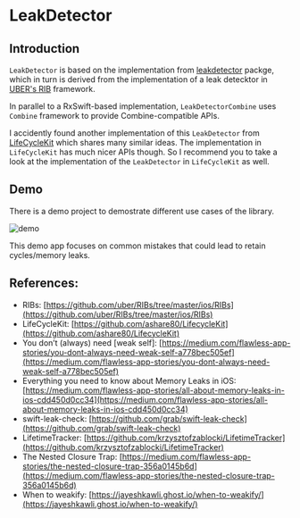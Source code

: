 # LeakDetector

## Introduction

`LeakDetector` is based on the implementation from [leakdetector](https://github.com/duyquang91/leakdetector) packge, which in turn is derived from the implementation of a leak detecktor in [UBER's RIB](https://github.com/uber/RIBs/tree/master/ios/RIBs/Classes/LeakDetector) framework.

In parallel to a RxSwift-based implementation, `LeakDetectorCombine` uses `Combine` framework to provide Combine-compatible APIs.

I accidently found another implementation of this `LeakDetector` from [LifeCycleKit](https://github.com/ashare80/LifecycleKit) which shares many similar ideas. The implementation in `LifeCycleKit` has much nicer APIs though. So I recommend you to take a look at the implementation of the `LeakDetector` in `LifeCycleKit` as well.  

## Demo

There is a demo project to demostrate different use cases of the library.

![demo](./Docs/demo.gif)

This demo app focuses on common mistakes that could lead to retain cycles/memory leaks.

## References:

- RIBs: [https://github.com/uber/RIBs/tree/master/ios/RIBs](https://github.com/uber/RIBs/tree/master/ios/RIBs)
- LifeCycleKit: [https://github.com/ashare80/LifecycleKit](https://github.com/ashare80/LifecycleKit)
- You don’t (always) need [weak self]: [https://medium.com/flawless-app-stories/you-dont-always-need-weak-self-a778bec505ef](https://medium.com/flawless-app-stories/you-dont-always-need-weak-self-a778bec505ef)
- Everything you need to know about Memory Leaks in iOS: [https://medium.com/flawless-app-stories/all-about-memory-leaks-in-ios-cdd450d0cc34](https://medium.com/flawless-app-stories/all-about-memory-leaks-in-ios-cdd450d0cc34)
- swift-leak-check: [https://github.com/grab/swift-leak-check](https://github.com/grab/swift-leak-check)
- LifetimeTracker: [https://github.com/krzysztofzablocki/LifetimeTracker](https://github.com/krzysztofzablocki/LifetimeTracker)
- The Nested Closure Trap: [https://medium.com/flawless-app-stories/the-nested-closure-trap-356a0145b6d](https://medium.com/flawless-app-stories/the-nested-closure-trap-356a0145b6d)
- When to weakify: [https://jayeshkawli.ghost.io/when-to-weakify/](https://jayeshkawli.ghost.io/when-to-weakify/)
